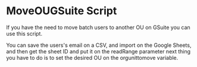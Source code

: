 # MoveOUGSuite Script

If you have the need to move batch users to another OU on GSuite you can use this script.

You can save the users's email on a CSV, and import on the Google Sheets, and then get the sheet ID and put it on the readRange parameter next thing you have to do is to set the desired OU on the orgunittomove variable.
